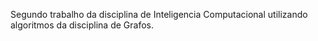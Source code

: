 Segundo trabalho da disciplina de Inteligencia Computacional utilizando algoritmos da disciplina de Grafos.
